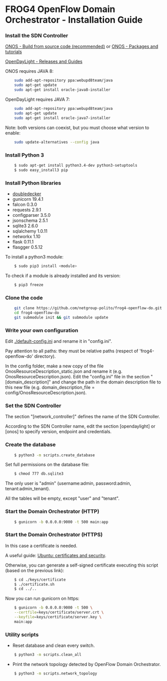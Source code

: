 # FROG4 OpenFlow Domain Orchestrator - Installation Guide

### Install the SDN Controller

[ONOS - Build from source code (recommended)](https://wiki.onosproject.org/display/ONOS/Getting+ONOS#GettingONOS-ONOSSourceCode) or 
[ONOS - Packages and tutorials](https://wiki.onosproject.org/display/ONOS/Download+packages+and+tutorial+VMs)

[OpenDayLight - Releases and Guides](https://www.opendaylight.org/downloads)

ONOS requires JAVA 8:
```sh
	sudo add-apt-repository ppa:webupd8team/java
	sudo apt-get update
	sudo apt-get install oracle-java8-installer
```

OpenDayLight requires JAVA 7:
```sh
	sudo add-apt-repository ppa:webupd8team/java
	sudo apt-get update
	sudo apt-get install oracle-java7-installer
```

Note: both versions can coexist, but you must choose what version to enable:
```sh
	sudo update-alternatives --config java
```


### Install Python 3

```sh
	$ sudo apt-get install python3.4-dev python3-setuptools
	$ sudo easy_install3 pip
```

### Install Python libraries

* [doubledecker](https://github.com/Acreo/DoubleDecker)
* gunicorn 19.4.1
* falcon 0.3.0
* requests 2.9.1
* configparser 3.5.0
* jsonschema 2.5.1
* sqlite3 2.6.0
* sqlalchemy 1.0.11
* networkx 1.10
* flask 0.11.1
* flasgger 0.5.12

To install a python3 module:
```sh
	$ sudo pip3 install <module>
```

To check if a module is already installed and its version:
```sh
	$ pip3 freeze
```

### Clone the code

```sh
	git clone https://github.com/netgroup-polito/frog4-openflow-do.git
	cd frog4-openflow-do
	git submodule init && git submodule update
```

### Write your own configuration

Edit [./default-config.ini](/config/default-config.ini) and rename it in "config.ini".

Pay attention to all paths: they must be relative paths (respect of 'frog4-openflow-do' directory).

In the config folder, make a new copy of the file OnosResourceDescription_static.json and rename it (e.g. OnosResourceDescription.json).
Edit the "config.ini" file in the section "[domain_description]" and change the path in the domain description file to this new file (e.g. domain_description_file = config/OnosResourceDescription.json).


### Set the SDN Controller

The section "[network_controller]" defines the name of the SDN Controller.

According to the SDN Controller name, edit the section [opendaylight] or [onos] 
to specify version, endpoint and credentials.




### Create the database
```sh
	$ python3 -m scripts.create_database
```
Set full permissions on the database file:
```sh
	$ chmod 777 db.sqlite3
```
The only user is "admin" (username:admin, password:admin, tenant:admin_tenant).

All the tables will be empty, except "user" and "tenant".


### Start the Domain Orchestrator (HTTP)
```sh
	$ gunicorn -b 0.0.0.0:9000 -t 500 main:app
```

### Start the Domain Orchestrator (HTTPS)

In this case a certificate is needed.

A useful guide: [Ubuntu: certificates and security](https://help.ubuntu.com/12.04/serverguide/certificates-and-security.html).

Otherwise, you can generate a self-signed certificate executing this script (based on the previous link):
```sh
	$ cd ./keys/certificate
	$ ./certificate.sh
	$ cd ../..
```

Now you can run gunicorn on https:
```sh
	$ gunicorn -b 0.0.0.0:9000 -t 500 \
	--certfile=keys/certificate/server.crt \
	--keyfile=keys/certificate/server.key \
	main:app
```

### Utility scripts

* Reset database and clean every switch.
```sh
	$ python3 -m scripts.clean_all
```

* Print the network topology detected by OpenFlow Domain Orchestrator.
```sh
	$ python3 -m scripts.network_topology
```
